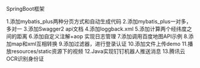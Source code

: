 SpringBoot框架

 1.添加mybatis_plus两种分页方式和自动生成代码
 2.添加mybatis_plus一对多，多对一
 3.添加Swagger2 api文档
 4.添加loggback.xml
 5.添加计算两个经纬度之间的距离
 6.添加自定义注解+aop 实现日志管理
 7.添加调用百度地图API示例
 8.添加map和xml互相转换
 9.添加过滤器，进行登录认证
 10.添加文件上传demo
 11.播放resources/static资源下的视频
 12.Java实现钉钉机器人推送消息
 13.腾讯云OCR识别身份证